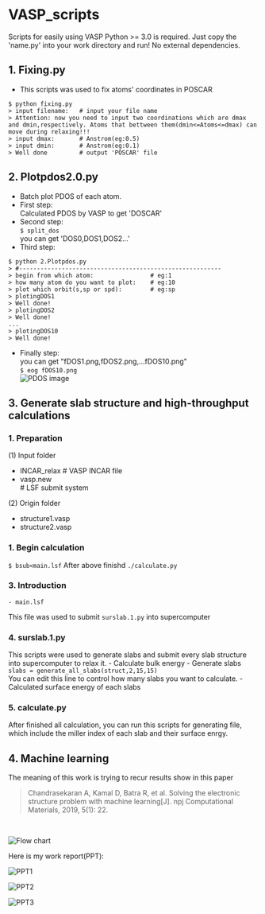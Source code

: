 # VASP_scripts
Scripts for easily using VASP
Python >= 3.0 is required. Just copy the 'name.py' into your work directory and run! No external dependencies.
## 1. Fixing.py
- This scripts was used to fix atoms' coordinates in POSCAR

```
$ python fixing.py
> input filename:   # input your file name
> Attention: now you need to input two coordinations which are dmax and dmin,respectively. Atoms that bettween them(dmin<=Atoms<=dmax) can move during relaxing!!!
> input dmax:		# Anstrom(eg:0.5)
> input dmin:		# Anstrom(eg:0.1)
> Well done			# output 'POSCAR' file
```

## 2. Plotpdos2.0.py 
- Batch plot PDOS of each atom.
- First step:  
Calculated PDOS by VASP to get 'DOSCAR'
- Second step:  
`$ split_dos`  
you can get 'DOS0,DOS1,DOS2...'
- Third step:  
```
$ python 2.Plotpdos.py
> #---------------------------------------------------------
> begin from which atom:                # eg:1
> how many atom do you want to plot:    # eg:10
> plot which orbit(s,sp or spd):        # eg:sp
> plotingDOS1
> Well done!
> plotingDOS2
> Well done!
...
> plotingDOS10
> Well done!
```
- Finally step:  
you can get "fDOS1.png,fDOS2.png,...fDOS10.png"  
`$ eog fDOS10.png`  
![PDOS image](https://github.com/mnTusi/VASP_scripts/blob/master/image.png)
## 3. Generate slab structure and high-throughput calculations
### 1. Preparation  

(1) Input folder  
- INCAR_relax       # VASP INCAR file
- vasp.new <br>     # LSF submit system  

(2) Origin folder   
- structure1.vasp
- structure2.vasp  
  
### 1. Begin calculation  
`$ bsub<main.lsf`
After above finishd
`./calculate.py`
### 3. Introduction
    - main.lsf  
This file was used to submit `surslab.1.py` into supercomputer
### 4. surslab.1.py
This scripts were used to generate slabs and submit every slab structure into supercomputer to relax it.
    - Calculate bulk energy
    - Generate slabs  
`slabs = generate_all_slabs(struct,2,15,15)`  
You can edit this line to control how many slabs you want to calculate.
    - Calculated surface energy of each slabs
### 5. calculate.py
After finished all calculation, you can run this scripts for generating file, which include the miller index of each slab and their surface enrgy.
<br>
## 4. Machine learning
The meaning of this work is trying to recur results show in this paper
>Chandrasekaran A, Kamal D, Batra R, et al. Solving the electronic structure problem with machine learning[J]. npj Computational Materials, 2019, 5(1): 22.
<br>

![Flow chart](https://github.com/mnTusi/VASP_scripts/blob/master/4.%20Machine%20learning/flow_chart.png)

Here is my work report(PPT):

![PPT1](https://github.com/mnTusi/VASP_scripts/blob/master/4.%20Machine%20learning/PPT1.PNG)

![PPT2](https://github.com/mnTusi/VASP_scripts/blob/master/4.%20Machine%20learning/PPT2.PNG)

![PPT3](https://github.com/mnTusi/VASP_scripts/blob/master/4.%20Machine%20learning/PPT3.PNG)